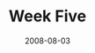 ---
layout: message
category: message
series: "One"
title: "Week Five"
date: 2008-08-03
audio-description: "Kevin Myers from 12Stone church in Atlanta continues our ONE series."
audio: "http://s3.amazonaws.com/crossroadsaudiomessages/One_Week_5_Kevin_Meyers_8-3-2008.mp3"
audio-title: "One (Week Five)"
audio-duration: "37&#58;21"
notes-description: "Study Notes for One (Week Five) "
notes: "http://www.crossroads.net/players/media/hq/SN_08-03-08.pdf "
notes-title: "One (Week Five) - Study Notes"
program-description: "Program for One (Week Five)."
program: "http://www.crossroads.net/players/media/hq/0802_03Program.pdf"
program-title: "One (Week Five) - Program"
video-description: "Kevin Myers from Atlanta shares his thoughts about unity in the Church."
video-title: "One (Week Five)"
video: "http://s3.amazonaws.com/crossroadsvideomessages/One-week5.mp4"
video-poster: "https://www.crossroads.net/uploadedfiles/one-week5-still.jpg"
---